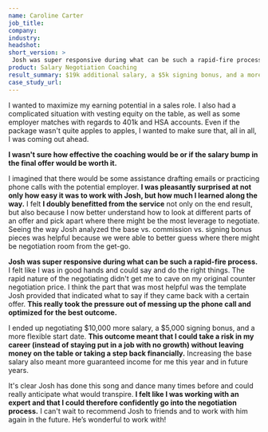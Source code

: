 ```yaml
---
name: Caroline Carter
job_title: 
company: 
industry: 
headshot: 
short_version: >
 Josh was super responsive during what can be such a rapid-fire process. **I felt like I was in good hands and could say and do the right things.** I think the part that was most helpful was the template Josh provided that indicated what to say if they came back with a certain offer. **This really took the pressure out of messing up the phone call and optimized for the best outcome.**
product: Salary Negotiation Coaching
result_summary: $19k additional salary, a $5k signing bonus, and a more flexible start date.
case_study_url: 
---
```


I wanted to maximize my earning potential in a sales role. I also had a complicated situation with vesting equity on the table, as well as some employer matches with regards to 401k and HSA accounts. Even if the package wasn't quite apples to apples, I wanted to make sure that, all in all, I was coming out ahead.

**I wasn't sure how effective the coaching would be or if the salary bump in the final offer would be worth it.**


I imagined that there would be some assistance drafting emails or practicing phone calls with the potential employer. **I was pleasantly surprised at not only how easy it was to work with Josh, but how much I learned along the way.** I felt **I doubly benefitted from the service** not only on the end result, but also because I now better understand how to look at different parts of an offer and pick apart where there might be the most leverage to negotiate. Seeing the way Josh analyzed the base vs. commission vs. signing bonus pieces was helpful because we were able to better guess where there might be negotiation room from the get-go.

**Josh was super responsive during what can be such a rapid-fire process.** I felt like I was in good hands and could say and do the right things. The rapid nature of the negotiating didn't get me to cave on my original counter negotiation price. I think the part that was most helpful was the template Josh provided that indicated what to say if they came back with a certain offer. **This really took the pressure out of messing up the phone call and optimized for the best outcome.**

I ended up negotiating $10,000 more salary, a $5,000 signing bonus, and a more flexible start date. **This outcome meant that I could take a risk in my career (instead of staying put in a job with no growth) without leaving money on the table or taking a step back financially.** Increasing the base salary also meant more guaranteed income for me this year and in future years.

It's clear Josh has done this song and dance many times before and could really anticipate what would transpire. **I felt like I was working with an expert and that I could therefore confidently go into the negotiation process.** I can't wait to recommend Josh to friends and to work with him again in the future. He’s wonderful to work with!